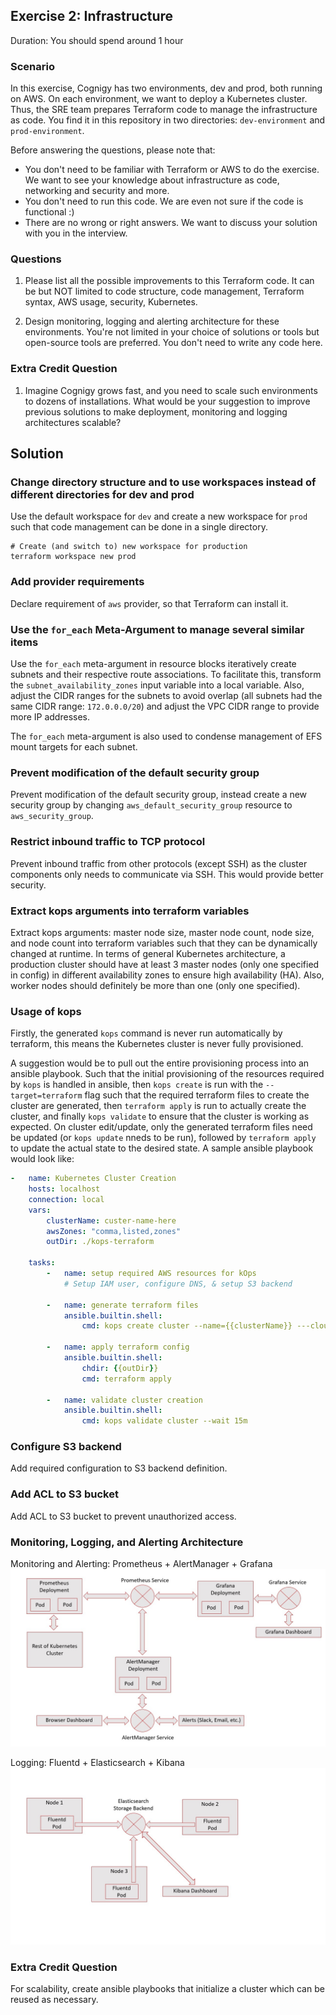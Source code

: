 ## Exercise 2: Infrastructure

Duration: You should spend around 1 hour

### Scenario

In this exercise, Cognigy has two environments, dev and prod, both running on AWS. On each environment, we want to deploy 
a Kubernetes cluster. Thus, the SRE team prepares Terraform code to manage the infrastructure as code. You find it in this 
repository in two directories: `dev-environment` and `prod-environment`.

Before answering the questions, please note that:

- You don't need to be familiar with Terraform or AWS to do the exercise. We want to see your knowledge about 
infrastructure as code, networking and security and more.
- You don't need to run this code. We are even not sure if the code is functional :)
- There are no wrong or right answers.  We want to discuss your solution with you in the interview.

### Questions

1. Please list all the possible improvements to this Terraform code. It can be but NOT limited to code structure, code 
management, Terraform  syntax, AWS usage, security, Kubernetes.

2. Design monitoring, logging and alerting architecture for these environments. You're not limited in your choice of 
solutions or tools but open-source tools are preferred. You don't need to write any code here.

### Extra Credit Question

1. Imagine Cognigy grows fast, and you need to scale such environments to dozens of installations. What would be
your suggestion to improve previous solutions to make deployment, monitoring and logging architectures scalable?


## Solution

### Change directory structure and to use workspaces instead of different directories for dev and prod
Use the default workspace for `dev` and create a new workspace for `prod` such that code management can be done in a single directory.
```shell
# Create (and switch to) new workspace for production
terraform workspace new prod
```

### Add provider requirements
Declare requirement of `aws` provider, so that Terraform can install it.

### Use the `for_each` Meta-Argument to manage several similar items
Use the `for_each` meta-argument in resource blocks iteratively create subnets and their respective route associations.
To facilitate this, transform the `subnet_availability_zones` input variable into a local variable.
Also, adjust the CIDR ranges for the subnets to avoid overlap (all subnets had the same CIDR range: `172.0.0.0/20`) and adjust the VPC CIDR range to provide more IP addresses.

The `for_each` meta-argument is also used to condense management of EFS mount targets for each subnet.

### Prevent modification of the default security group
Prevent modification of the default security group, instead create a new security group by changing `aws_default_security_group` resource to `aws_security_group`.

### Restrict inbound traffic to TCP protocol
Prevent inbound traffic from other protocols (except SSH) as the cluster components only needs to communicate via SSH. This would provide better security.

### Extract kops arguments into terraform variables
Extract kops arguments: master node size, master node count, node size, and node count into terraform variables such that they can be dynamically changed at runtime.
In terms of general Kubernetes architecture, a production cluster should have at least 3 master nodes (only one specified in config) in different availability zones to ensure high availability (HA).
Also, worker nodes should definitely be more than one (only one specified).

### Usage of kops
Firstly, the generated `kops` command is never run automatically by terraform, this means the Kubernetes cluster is never fully provisioned.

A suggestion would be to pull out the entire provisioning process into an ansible playbook. 
Such that the initial provisioning of the resources required by `kops` is handled in ansible, then `kops create` is run with the `--target=terraform` flag such that the required terraform files to create the cluster are generated, then `terraform apply` is run to actually create the cluster, and finally `kops validate` to ensure that the cluster is working as expected.
On cluster edit/update, only the generated terraform files need be updated (or `kops update` nneds to be run), followed by `terraform apply` to update the actual state to the desired state. A sample ansible playbook would look like:

```yaml
-   name: Kubernetes Cluster Creation
    hosts: localhost
    connection: local
    vars:
        clusterName: custer-name-here
        awsZones: "comma,listed,zones"
        outDir: ./kops-terraform

    tasks:
        -   name: setup required AWS resources for kOps
            # Setup IAM user, configure DNS, & setup S3 backend

        -   name: generate terraform files
            ansible.builtin.shell:
                cmd: kops create cluster --name={{clusterName}} ---cloud=aws --zones={{awsZones}} --out=.{{outDir}} --target=terraform

        -   name: apply terraform config
            ansible.builtin.shell:
                chdir: {{outDir}}
                cmd: terraform apply

        -   name: validate cluster creation
            ansible.builtin.shell:
                cmd: kops validate cluster --wait 15m
```

### Configure S3 backend
Add required configuration to S3 backend definition.

### Add ACL to S3 bucket
Add ACL to S3 bucket to prevent unauthorized access.

### Monitoring, Logging, and Alerting Architecture
Monitoring and Alerting: Prometheus + AlertManager + Grafana
![monitoring-architecture](./img/monitoring-architecture.jpg)

Logging: Fluentd + Elasticsearch + Kibana
![logging-architecture](./img/logging-architecture.jpg)

### Extra Credit Question
For scalability, create ansible playbooks that initialize a cluster which can be reused as necessary.
